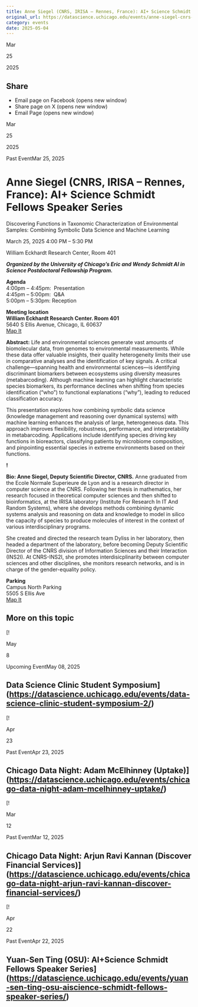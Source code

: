 ```yaml
---
title: Anne Siegel (CNRS, IRISA – Rennes, France): AI+ Science Schmidt Fellows Speaker Series – DSI
original_url: https://datascience.uchicago.edu/events/anne-siegel-cnrs-irisa-rennes-france-ai-science-schmidt-fellows-speaker-series
category: events
date: 2025-05-04
---
```


Mar

25

2025

## Share

* Email page on Facebook (opens new window)
* Share page on X (opens new window)
* Email Page (opens new window)

<!-- Table-like structure detected -->

Mar

25

2025

Past EventMar 25, 2025

# Anne Siegel (CNRS, IRISA – Rennes, France): AI+ Science Schmidt Fellows Speaker Series

Discovering Functions in Taxonomic Characterization of Environmental Samples: Combining Symbolic Data Science and Machine Learning

March 25, 2025 4:00 PM – 5:30 PM

William Eckhardt Research Center, Room 401

***Organized by the University of Chicago’s Eric and Wendy Schmidt AI in Science Postdoctoral Fellowship Program.***

**Agenda**  
4:00pm – 4:45pm:  Presentation  
4:45pm – 5:00pm:  Q&A  
5:00pm – 5:30pm: Reception

**Meeting location**  
**William Eckhardt Research Center. Room 401**  
5640 S Ellis Avenue, Chicago, IL 60637  
[Map It](https://www.google.com/maps/place/William+Eckhardt+Research+Center/@41.7920793,-87.6018227,15z/data=!4m6!3m5!1s0x880e293ef43a7037:0x6f64c2dbdd6c40ae!8m2!3d41.7920793!4d-87.6018227!16s%2Fg%2F11b6gh6_mk?entry=ttu)

**Abstract:** Life and environmental sciences generate vast amounts of biomolecular data, from genomes to environmental measurements. While these data offer valuable insights, their quality heterogeneity limits their use in comparative analyses and the identification of key signals. A critical challenge—spanning health and environmental sciences—is identifying discriminant biomarkers between ecosystems using diversity measures (metabarcoding). Although machine learning can highlight characteristic species biomarkers, its performance declines when shifting from species identification (“who”) to functional explanations (“why”), leading to reduced classification accuracy.

This presentation explores how combining symbolic data science (knowledge management and reasoning over dynamical systems) with machine learning enhances the analysis of large, heterogeneous data. This approach improves flexibility, robustness, performance, and interpretability in metabarcoding. Applications include identifying species driving key functions in bioreactors, classifying patients by microbiome composition, and pinpointing essential species in extreme environments based on their functions.

**!**

**Bio: Anne Siegel, Deputy Scientific Director, CNRS.** Anne graduated from the Ecole Normale Superieure de Lyon and is a research director in computer science at the CNRS. Following her thesis in mathematics, her research focused in theoretical computer sciences and then shifted to bioinformatics, at the IRISA laboratory (Institute For Research In IT And Random Systems), where she develops methods combining dynamic systems analysis and reasoning on data and knowledge to model in silico the capacity of species to produce molecules of interest in the context of various interdisciplinary programs.

She created and directed the research team Dyliss in her laboratory, then headed a department of the laboratory, before becoming Deputy Scientific Director of the CNRS division of Information Sciences and their Interaction (INS2I). At CNRS-INS2I, she promotes interdisicplinarity between computer sciences and other disciplines, she monitors research networks, and is in charge of the gender-equality policy.

**Parking**  
Campus North Parking  
5505 S Ellis Ave  
[Map It](https://www.google.com/maps/place/Campus+North+Parking/@41.794483,-87.5999728,15z/data=!4m6!3m5!1s0x880e293f903eb853:0xff1bea1f81ea92e7!8m2!3d41.794483!4d-87.5999728!16s%2Fg%2F1pp2x9221?entry=ttu)

## More on this topic

[!

May

8

Upcoming EventMay 08, 2025

## Data Science Clinic Student Symposium](https://datascience.uchicago.edu/events/data-science-clinic-student-symposium-2/)
[!

Apr

23

Past EventApr 23, 2025

## Chicago Data Night: Adam McElhinney (Uptake)](https://datascience.uchicago.edu/events/chicago-data-night-adam-mcelhinney-uptake/)
[!

Mar

12

Past EventMar 12, 2025

## Chicago Data Night: Arjun Ravi Kannan (Discover Financial Services)](https://datascience.uchicago.edu/events/chicago-data-night-arjun-ravi-kannan-discover-financial-services/)
[!

Apr

22

Past EventApr 22, 2025

## Yuan-Sen Ting (OSU): AI+Science Schmidt Fellows Speaker Series](https://datascience.uchicago.edu/events/yuan-sen-ting-osu-aiscience-schmidt-fellows-speaker-series/)